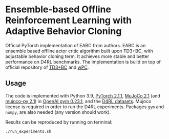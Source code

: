 # Ensemble-based Offline Reinforcement Learning with Adaptive Behavior Cloning

Official PyTorch implementation of EABC from authors. EABC is an ensemble based offline actor critic algorithm built upon TD3+BC, with adjustable behavior cloning term. It achieves more stable and better performance on D4RL benchmarks. The implementation is build on top of official repository of [TD3+BC](https://github.com/sfujim/TD3_BC.git) and [wPC](https://github.com/qsa-fox/wPC).

## Usage
The code is implemented with Python 3.9, [PyTorch 2.1.1](https://pytorch.org/), [MuJoCo 2.1](http://www.mujoco.org/) (and [mujoco-py 2.1](https://github.com/openai/mujoco-py)) in [OpenAI gym 0.23.1](https://github.com/openai/gym), and the [D4RL datasets](https://github.com/rail-berkeley/d4rl). Mujoco license is required in order to run the D4RL experiments. Packages `gym` and `numpy`, are also needed (any version should work). 

Results can be reproduced by running on terminal:
```
./run_experiments.sh
```
